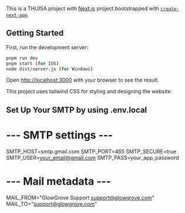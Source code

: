 This is a THUISA project with [Next.js](https://nextjs.org) project bootstrapped with [`create-next-app`](https://nextjs.org/docs/app/api-reference/cli/create-next-app).

## Getting Started

First, run the development server:

```bash
pnpm run dev
pnpm start (for IOS)
node dist/server.js (for Windows)
```

Open [http://localhost:3000](http://localhost:3000) with your browser to see the result.

This project uses tailwind CSS  for styling and designing the website.

## Set Up Your SMTP by using .env.local

# --- SMTP settings ---
SMTP_HOST=smtp.gmail.com
SMTP_PORT=465
SMTP_SECURE=true
SMTP_USER=your_email@gmail.com
SMTP_PASS=your_app_password

# --- Mail metadata ---
MAIL_FROM="GlowGrove Support <support@glowgrove.com>"
MAIL_TO="support@glowgrove.com"
